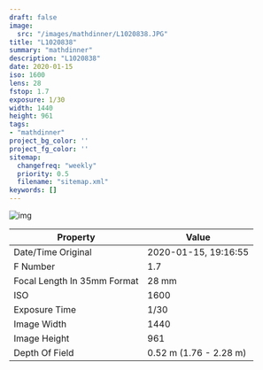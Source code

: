 ```yaml
---
draft: false
image:
  src: "/images/mathdinner/L1020838.JPG"
title: "L1020838"
summary: "mathdinner"
description: "L1020838"
date: 2020-01-15
iso: 1600
lens: 28
fstop: 1.7
exposure: 1/30
width: 1440
height: 961
tags:
- "mathdinner"
project_bg_color: ''
project_fg_color: ''
sitemap:
  changefreq: "weekly"
  priority: 0.5
  filename: "sitemap.xml"
keywords: []
---
```


![img](/images/mathdinner/L1020838.JPG)


Property | Value
---------|------
Date/Time Original              | 2020-01-15, 19:16:55
F Number                        | 1.7
Focal Length In 35mm Format     | 28 mm
ISO                             | 1600
Exposure Time                   | 1/30
Image Width                     | 1440
Image Height                    | 961
Depth Of Field                  | 0.52 m (1.76 - 2.28 m)
